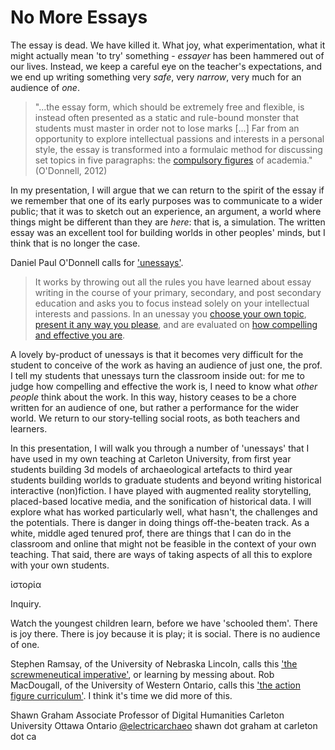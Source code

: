 # No More Essays

The essay is dead. We have killed it. What joy, what experimentation, what it might actually mean 'to try' something - _essayer_ has been hammered out of our lives. Instead, we keep a careful eye on the teacher's expectations, and we end up writing something very _safe_, very _narrow_, very much for an audience of _one_.

> "...the essay form, which should be extremely free and flexible, is instead often presented as a static and rule-bound monster that students must master in order not to lose marks [...] Far from an opportunity to explore intellectual passions and interests in a personal style, the essay is transformed into a formulaic method for discussing set topics in five paragraphs: the [compulsory figures](http://en.wikipedia.org/wiki/Compulsory_figures) of academia." (O'Donnell, 2012)

In my presentation, I will argue that we can return to the spirit of the essay if we remember that one of its early purposes was to communicate to a wider public; that it was to sketch out an experience, an argument, a world where things might be different than they are _here_: that is, a simulation. The written essay was an excellent tool for building worlds in other peoples' minds, but I think that is no longer the case.

Daniel Paul O'Donnell calls for ['unessays'](http://people.uleth.ca/~daniel.odonnell/Teaching/the-unessay). 

> It works by throwing out all the rules you have learned about essay writing in the course of your primary, secondary, and post secondary education and asks you to focus instead solely on your intellectual interests and passions. In an unessay you [choose your own topic](http://people.uleth.ca/~daniel.odonnell/Teaching/the-unessay#topic), [present it any way you please](http://people.uleth.ca/~daniel.odonnell/Teaching/the-unessay#style), and are evaluated on [how compelling and effective you are](http://people.uleth.ca/~daniel.odonnell/Teaching/the-unessay#grading).

A lovely by-product of unessays is that it becomes very difficult for the student to conceive of the work as having an audience of just one, the prof. I tell my students that unessays turn the classroom inside out: for me to judge how compelling and effective the work is, I need to know what _other people_ think about the work. In this way, history ceases to be a chore written for an audience of one, but rather a performance for the wider world. We return to our story-telling social roots, as both teachers and learners.

In this presentation, I will walk you through a number of 'unessays' that I have used in my own teaching at Carleton University, from first year students building 3d models of archaeological artefacts to third year students building worlds to graduate students and beyond writing historical interactive (non)fiction. I have played with augmented reality storytelling, placed-based locative media, and the sonification of historical data. I will explore what has worked particularly well, what hasn't, the challenges and the potentials. There is danger in doing things off-the-beaten track. As a white, middle aged tenured prof, there are things that I can do in the classroom and online that might not be feasible in the context of your own teaching. That said, there are ways of taking aspects of all this to explore with your own students.

ἱστορία

Inquiry.

Watch the youngest children learn, before we have 'schooled them'. There is joy there. There is joy because it is play; it is social. There is no audience of one. 

Stephen Ramsay, of the University of Nebraska Lincoln, calls this ['the screwmeneutical imperative'](http://quod.lib.umich.edu/d/dh/12544152.0001.001/1:5/--pastplay-teaching-and-learning-history-with-technology?g=dculture;rgn=div1;view=fulltext;xc=1#5.1), or learning by messing about. Rob MacDougall, of the University of Western Ontario, calls this ['the action figure curriculum'](http://www.robmacdougall.org/blog/2010/05/the-action-figure-curriculum/). I think it's time we did more of this.

Shawn Graham
Associate Professor of Digital Humanities
Carleton University
Ottawa Ontario
[@electricarchaeo](http://twitter.com/electricarchaeo)
shawn dot graham at carleton dot ca
